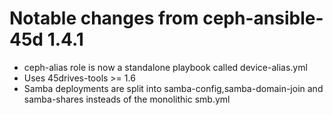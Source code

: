 # Notable changes from ceph-ansible-45d 1.4.1
  - ceph-alias role is now a standalone playbook called device-alias.yml
  - Uses 45drives-tools >= 1.6
  - Samba deployments are split into samba-config,samba-domain-join and samba-shares insteads of the monolithic smb.yml

